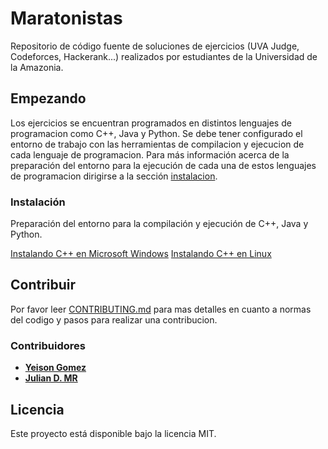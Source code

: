# Maratonistas #

Repositorio de código fuente de soluciones de ejercicios (UVA Judge, Codeforces, Hackerank...) realizados por estudiantes de la Universidad de la Amazonia.

## Empezando #

Los ejercicios se encuentran programados en distintos lenguajes de programacion como C++, Java y Python. Se debe tener configurado el entorno de trabajo con las herramientas de compilacion y ejecucion de cada lenguaje de programacion. Para más información acerca de la preparación del entorno para la ejecución de cada una de estos lenguajes de programacion dirigirse a la sección [instalacion](#instalación).

### Instalación #

Preparación del entorno para la compilación y ejecución de C++, Java y Python.

[Instalando C++ en Microsoft Windows](http://stackoverflow.com/a/6395050/5125608)
[Instalando C++ en Linux](http://charette.no-ip.com:81/programming/2011-12-24_GCCv47/)


## Contribuir #

Por favor leer [CONTRIBUTING.md](CONTRIBUTING.md) para mas detalles en cuanto a normas del codigo y pasos para realizar una contribucion.


### Contribuidores

* **[Yeison Gomez](https://github.com/YeisonGomez)**
* **[Julian D. MR](https://github.com/juliandavidmr/)**

## Licencia

Este proyecto está disponible bajo la licencia MIT.
